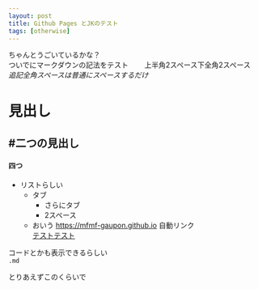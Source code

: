 ```yaml
---
layout: post
title: Github Pages とJKのテスト
tags: [otherwise]
---
```

ちゃんとうごいているかな？  
ついでにマークダウンの記法をテスト　　
上半角2スペース下全角2スペース  
*追記全角スペースは普通にスペースするだけ*


# 見出し
## #二つの見出し
#### 四つ


* リストらしい
	* タブ
		* さらにタブ
	    * 2スペース
	* おいう
<https://mfmf-gaupon.github.io>
自動リンク  
[テストテスト](https://mfmf-gaupon.github.io)  



コードとかも表示できるらしい  
`.md`  

とりあえずこのくらいで
